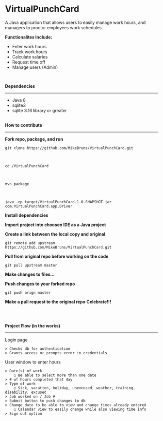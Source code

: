# VirtualPunchCard

A Java application that allows users to easily manage work hours,
and managers to proctor employees work schedules.

<b>Functionalites Include:</b>
<ul>
<li>Enter work hours</li>
<li>Track work hours</li> 
<li>Calculate salaries</li>
<li>Request time off</li>
<li>Manage users (Admin)</li>
</ul>
<br/>

<b>Dependencies</b><hr/>
<ul>
<li>Java 8</li>
<li>sqlite3</li>
<li>sqlite 3.16 library or greater</li>
</ul>
<br/>
<b>How to contribute</b></br><hr/>



<b>Fork repo, package, and run</b>

	git clone https://github.com/MikeBruns/VirtualPunchCard.git	
</br>
	
	cd /VirtualPunchCard	
</br>
	
	mvn package	
</br>
	
	java -cp target/VirtualPunchCard-1.0-SNAPSHOT.jar com.VirtualPunchCard.app.Driver

<b>Install dependencies</b>

<b>Import project into choosen IDE as a Java project</b>

<b>Create a link between the local copy and original</b>

	git remote add upstream https://github.com/MikeBruns/VirtualPunchCard.git

<b>Pull from original repo before working on the code</b>

	git pull upstream master

<b>Make changes to files...</b>

<b>Push changes to your forked repo</b>

	git push orign master

<b>Make a pull request to the original repo</b>
<b>Celebrate!!!</b>

<br/><br/>



<b>Project Flow (in the works)</b>
<hr/>
Login page
	
	> Checks db for authentication
	> Grants access or prompts error in credentials
	
User window to enter hours

	> Date(s) of work 
		○ Be able to select more than one date
	> # of hours completed that day
	> Type of work 
		○ Sick, vacation, holiday, unexcused, weather, training, disability, excused
	> Job worked on / Job #
	> Submit button to push changes to db
	> Change date to be able to view and change times already entered
		○ Calendar view to easily change while also viewing time info
	> Sign out option
